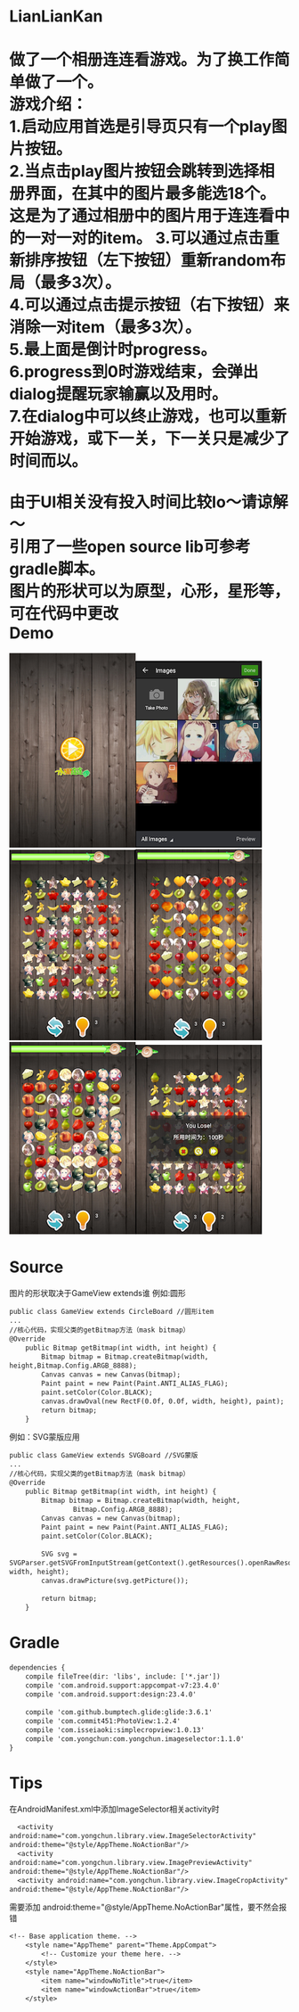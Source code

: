 LianLianKan
================

  做了一个相册连连看游戏。为了换工作简单做了一个。<br>
  游戏介绍：<br>
  1.启动应用首选是引导页只有一个play图片按钮。<br>
  2.当点击play图片按钮会跳转到选择相册界面，在其中的图片最多能选18个。这是为了通过相册中的图片用于连连看中的一对一对的item。<bar>
  3.可以通过点击重新排序按钮（左下按钮）重新random布局（最多3次）。<br>
  4.可以通过点击提示按钮（右下按钮）来消除一对item（最多3次）。<br>
  5.最上面是倒计时progress。<br>
  6.progress到0时游戏结束，会弹出dialog提醒玩家输赢以及用时。<br>
  7.在dialog中可以终止游戏，也可以重新开始游戏，或下一关，下一关只是减少了时间而以。<br>
  <br>
  由于UI相关没有投入时间比较lo～请谅解～<br>
  引用了一些open source lib可参考gradle脚本。<br>
  图片的形状可以为原型，心形，星形等，可在代码中更改<br>
Demo
================
![demo](https://raw.githubusercontent.com/hongguangKim/LianLianKan/master/Demo/welcome.png)![demo](https://raw.githubusercontent.com/hongguangKim/LianLianKan/master/Demo/selectimage.png)![demo](https://raw.githubusercontent.com/hongguangKim/LianLianKan/master/Demo/frame1.png)![demo](https://raw.githubusercontent.com/hongguangKim/LianLianKan/master/Demo/frame2.png)![demo](https://raw.githubusercontent.com/hongguangKim/LianLianKan/master/Demo/frame3.png)![demo](https://raw.githubusercontent.com/hongguangKim/LianLianKan/master/Demo/over.png)

Source
================
图片的形状取决于GameView extends谁<bar>
例如:圆形<bar>
```
public class GameView extends CircleBoard //圆形item
...
//核心代码，实现父类的getBitmap方法（mask bitmap）
@Override
	public Bitmap getBitmap(int width, int height) {
		Bitmap bitmap = Bitmap.createBitmap(width, height,Bitmap.Config.ARGB_8888);
		Canvas canvas = new Canvas(bitmap);
		Paint paint = new Paint(Paint.ANTI_ALIAS_FLAG);
		paint.setColor(Color.BLACK);
		canvas.drawOval(new RectF(0.0f, 0.0f, width, height), paint);
		return bitmap;
	}
```
例如：SVG蒙版应用
```
public class GameView extends SVGBoard //SVG蒙版
...
//核心代码，实现父类的getBitmap方法（mask bitmap）
@Override
	public Bitmap getBitmap(int width, int height) {
		Bitmap bitmap = Bitmap.createBitmap(width, height,
				Bitmap.Config.ARGB_8888);
		Canvas canvas = new Canvas(bitmap);
		Paint paint = new Paint(Paint.ANTI_ALIAS_FLAG);
		paint.setColor(Color.BLACK);

		SVG svg = SVGParser.getSVGFromInputStream(getContext().getResources().openRawResource(R.raw.shape_heart), width, height);
		canvas.drawPicture(svg.getPicture());

		return bitmap;
	}
```

Gradle
================
```
dependencies {
    compile fileTree(dir: 'libs', include: ['*.jar'])
    compile 'com.android.support:appcompat-v7:23.4.0'
    compile 'com.android.support:design:23.4.0'

    compile 'com.github.bumptech.glide:glide:3.6.1'
    compile 'com.commit451:PhotoView:1.2.4'
    compile 'com.isseiaoki:simplecropview:1.0.13'
    compile 'com.yongchun:com.yongchun.imageselector:1.1.0'
}
```
Tips
================
在AndroidManifest.xml中添加ImageSelector相关activity时<br>
```
  <activity android:name="com.yongchun.library.view.ImageSelectorActivity" android:theme="@style/AppTheme.NoActionBar"/>
  <activity android:name="com.yongchun.library.view.ImagePreviewActivity" android:theme="@style/AppTheme.NoActionBar"/>
  <activity android:name="com.yongchun.library.view.ImageCropActivity" android:theme="@style/AppTheme.NoActionBar"/>
```
需要添加 android:theme="@style/AppTheme.NoActionBar"属性，要不然会报错<br>
```
<!-- Base application theme. -->
	<style name="AppTheme" parent="Theme.AppCompat">
		<!-- Customize your theme here. -->
	</style>
	<style name="AppTheme.NoActionBar">
		<item name="windowNoTitle">true</item>
		<item name="windowActionBar">true</item>
	</style>
```
